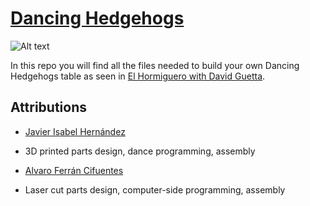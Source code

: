 [Dancing Hedgehogs](http://diwo.bq.com/erizos-bailones/)
===================================================================

![Alt text](http://diwo.bq.com/wp-content/uploads/2014/11/MG_0210.jpg)

In this repo you will find all the files needed to build your own Dancing Hedgehogs table as seen in [El Hormiguero with David Guetta](https://www.youtube.com/watch?v=8vbEwVbHMSg).

Attributions
--------------------------------------------------------------
 - [Javier Isabel Hernández](https://github.com/JavierIH)
  - 3D printed parts design, dance programming, assembly

 - [Alvaro Ferrán Cifuentes](https://linkedin.com/in/alvaroferran/en)
  - Laser cut parts design, computer-side programming, assembly
